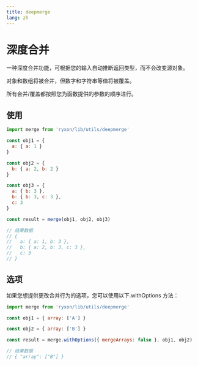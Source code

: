 ```yaml
---
title: deepmerge
lang: zh
---
```


# 深度合并

一种深度合并功能，可根据您的输入自动推断返回类型，而不会改变源对象。

对象和数组将被合并，但数字和字符串等值将被覆盖。

所有合并/覆盖都按照您为函数提供的参数的顺序进行。

## 使用

```js
import merge from 'ryxon/lib/utils/deepmerge'

const obj1 = {
  a: { a: 1 }
}

const obj2 = {
  b: { a: 2, b: 2 }
}

const obj3 = {
  a: { b: 3 },
  b: { b: 3, c: 3 },
  c: 3
}

const result = merge(obj1, obj2, obj3)

// 结果数据
// {
//   a: { a: 1, b: 3 },
//   b: { a: 2, b: 3, c: 3 },
//   c: 3
// }
```

## 选项

如果您想提供更改合并行为的选项，您可以使用以下.withOptions 方法：

```js
import merge from 'ryxon/lib/utils/deepmerge'

const obj1 = { array: ['A'] }

const obj2 = { array: ['B'] }

const result = merge.withOptions({ mergeArrays: false }, obj1, obj2)

// 结果数据
// { "array": ["B"] }
```
